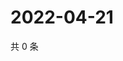 # 2022-04-21

共 0 条

<!-- BEGIN WEIBO -->
<!-- 最后更新时间 Thu Apr 21 2022 12:42:17 GMT+0800 (China Standard Time) -->

<!-- END WEIBO -->
